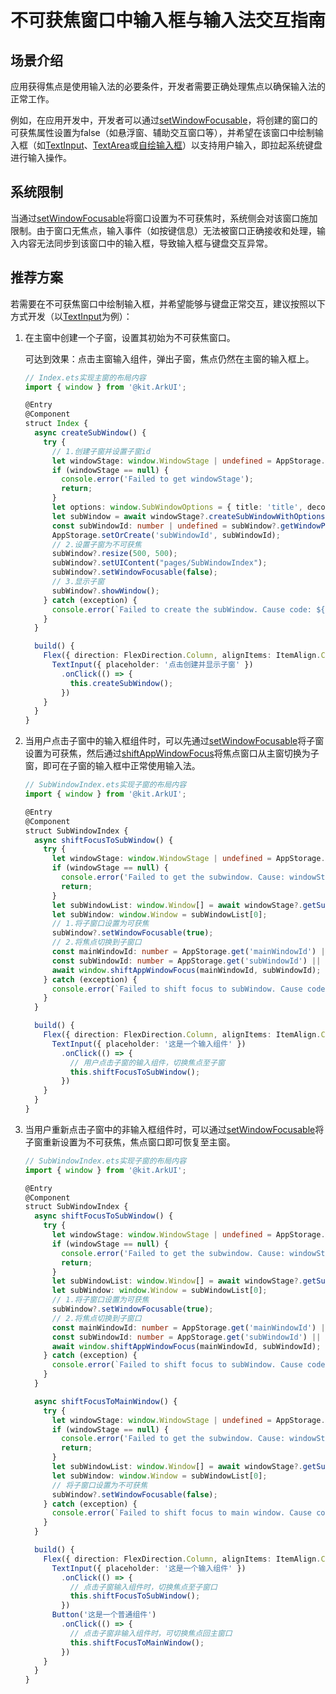 # 不可获焦窗口中输入框与输入法交互指南

<!--Kit: IME Kit-->
<!--Subsystem: MiscServices-->
<!--Owner: @illybyy-->
<!--Designer: @andeszhang-->
<!--Tester: @murphy1984-->
<!--Adviser: @zhang_yixin13-->

## 场景介绍

应用获得焦点是使用输入法的必要条件，开发者需要正确处理焦点以确保输入法的正常工作。

例如，在应用开发中，开发者可以通过[setWindowFocusable](../reference/apis-arkui/arkts-apis-window-Window.md#setwindowfocusable9)，将创建的窗口的可获焦属性设置为false（如悬浮窗、辅助交互窗口等），并希望在该窗口中绘制输入框（如[TextInput](../reference/apis-arkui/arkui-ts/ts-basic-components-textinput.md)、[TextArea](../reference/apis-arkui/arkui-ts/ts-basic-components-textarea.md)或[自绘输入框](use-inputmethod-in-custom-edit-box.md)）以支持用户输入，即拉起系统键盘进行输入操作。

## 系统限制

当通过[setWindowFocusable](../reference/apis-arkui/arkts-apis-window-Window.md#setwindowfocusable9)将窗口设置为不可获焦时，系统侧会对该窗口施加限制。由于窗口无焦点，输入事件（如按键信息）无法被窗口正确接收和处理，输入内容无法同步到该窗口中的输入框，导致输入框与键盘交互异常。

## 推荐方案

若需要在不可获焦窗口中绘制输入框，并希望能够与键盘正常交互，建议按照以下方式开发（以[TextInput](../reference/apis-arkui/arkui-ts/ts-basic-components-textinput.md)为例）：

1. 在主窗中创建一个子窗，设置其初始为不可获焦窗口。

   可达到效果：点击主窗输入组件，弹出子窗，焦点仍然在主窗的输入框上。

   ```ts
   // Index.ets实现主窗的布局内容
   import { window } from '@kit.ArkUI';
   
   @Entry
   @Component
   struct Index {
     async createSubWindow() {
       try {
         // 1.创建子窗并设置子窗id
         let windowStage: window.WindowStage | undefined = AppStorage.get('windowStage');
         if (windowStage == null) {
           console.error('Failed to get windowStage');
           return;
         }
         let options: window.SubWindowOptions = { title: 'title', decorEnabled: true };
         let subWindow = await windowStage?.createSubWindowWithOptions('mySubWindow', options);
         const subWindowId: number | undefined = subWindow?.getWindowProperties().id;
         AppStorage.setOrCreate('subWindowId', subWindowId);
         // 2.设置子窗为不可获焦
         subWindow?.resize(500, 500);
         subWindow?.setUIContent("pages/SubWindowIndex");
         subWindow?.setWindowFocusable(false);
         // 3.显示子窗
         subWindow?.showWindow();
       } catch (exception) {
         console.error(`Failed to create the subWindow. Cause code: ${exception.code}, message: ${exception.message}`);
       }
     }
   
     build() {
       Flex({ direction: FlexDirection.Column, alignItems: ItemAlign.Center, justifyContent: FlexAlign.Center }) {
         TextInput({ placeholder: '点击创建并显示子窗' })
           .onClick(() => {
             this.createSubWindow();
           })
       }
     }
   }
   ```

2. 当用户点击子窗中的输入框组件时，可以先通过[setWindowFocusable](../reference/apis-arkui/arkts-apis-window-Window.md#setwindowfocusable9)将子窗设置为可获焦，然后通过[shiftAppWindowFocus](../reference/apis-arkui/arkts-apis-window-f.md#windowshiftappwindowfocus11)将焦点窗口从主窗切换为子窗，即可在子窗的输入框中正常使用输入法。

   ```ts
   // SubWindowIndex.ets实现子窗的布局内容
   import { window } from '@kit.ArkUI';
   
   @Entry
   @Component
   struct SubWindowIndex {
     async shiftFocusToSubWindow() {
       try {
         let windowStage: window.WindowStage | undefined = AppStorage.get('windowStage');
         if (windowStage == null) {
           console.error('Failed to get the subwindow. Cause: windowStage is undefined');
           return;
         }
         let subWindowList: window.Window[] = await windowStage?.getSubWindow();
         let subWindow: window.Window = subWindowList[0];
         // 1.将子窗口设置为可获焦
         subWindow?.setWindowFocusable(true);
         // 2.将焦点切换到子窗口
         const mainWindowId: number = AppStorage.get('mainWindowId') || 0;
         const subWindowId: number = AppStorage.get('subWindowId') || 0;
         await window.shiftAppWindowFocus(mainWindowId, subWindowId);
       } catch (exception) {
         console.error(`Failed to shift focus to subWindow. Cause code: ${exception.code}, message: ${exception.message}`);
       }
     }
   
     build() {
       Flex({ direction: FlexDirection.Column, alignItems: ItemAlign.Center, justifyContent: FlexAlign.Center }) {
         TextInput({ placeholder: '这是一个输入组件' })
           .onClick(() => {
             // 用户点击子窗的输入组件，切换焦点至子窗
             this.shiftFocusToSubWindow();
           })
       }
     }
   }
   ```

3. 当用户重新点击子窗中的非输入框组件时，可以通过[setWindowFocusable](../reference/apis-arkui/arkts-apis-window-Window.md#setwindowfocusable9)将子窗重新设置为不可获焦，焦点窗口即可恢复至主窗。

   ```ts
   // SubWindowIndex.ets实现子窗的布局内容
   import { window } from '@kit.ArkUI';
   
   @Entry
   @Component
   struct SubWindowIndex {
     async shiftFocusToSubWindow() {
       try {
         let windowStage: window.WindowStage | undefined = AppStorage.get('windowStage');
         if (windowStage == null) {
           console.error('Failed to get the subwindow. Cause: windowStage is undefined');
           return;
         }
         let subWindowList: window.Window[] = await windowStage?.getSubWindow();
         let subWindow: window.Window = subWindowList[0];
         // 1.将子窗口设置为可获焦
         subWindow?.setWindowFocusable(true);
         // 2.将焦点切换到子窗口
         const mainWindowId: number = AppStorage.get('mainWindowId') || 0;
         const subWindowId: number = AppStorage.get('subWindowId') || 0;
         await window.shiftAppWindowFocus(mainWindowId, subWindowId);
       } catch (exception) {
         console.error(`Failed to shift focus to subWindow. Cause code: ${exception.code}, message: ${exception.message}`);
       }
     }
   
     async shiftFocusToMainWindow() {
       try {
         let windowStage: window.WindowStage | undefined = AppStorage.get('windowStage');
         if (windowStage == null) {
           console.error('Failed to get the subwindow. Cause: windowStage is undefined');
           return;
         }
         let subWindowList: window.Window[] = await windowStage?.getSubWindow();
         let subWindow: window.Window = subWindowList[0];
         // 将子窗口设置为不可获焦
         subWindow?.setWindowFocusable(false);
       } catch (exception) {
         console.error(`Failed to shift focus to main window. Cause code: ${exception.code}, message: ${exception.message}`);
       }
     }
   
     build() {
       Flex({ direction: FlexDirection.Column, alignItems: ItemAlign.Center, justifyContent: FlexAlign.Center }) {
         TextInput({ placeholder: '这是一个输入组件' })
           .onClick(() => {
             // 点击子窗输入组件时，切换焦点至子窗口
             this.shiftFocusToSubWindow();
           })
         Button('这是一个普通组件')
           .onClick(() => {
             // 点击子窗非输入组件时，可切换焦点回主窗口
             this.shiftFocusToMainWindow();
           })
       }
     }
   }
   ```
